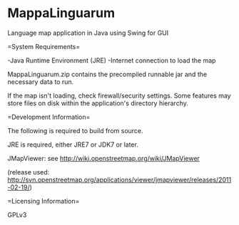 # MappaLinguarum
Language map application in Java using Swing for GUI

=System Requirements=

-Java Runtime Environment (JRE)
-Internet connection to load the map

MappaLinguarum.zip contains the precompiled runnable jar and the necessary data to run.

If the map isn't loading, check firewall/security settings. Some features may store files on disk within the application's directory hierarchy.

=Development Information=

The following is required to build from source.

JRE is required, either JRE7 or JDK7 or later. 

JMapViewer: see http://wiki.openstreetmap.org/wiki/JMapViewer

(release used: http://svn.openstreetmap.org/applications/viewer/jmapviewer/releases/2011-02-19/)

=Licensing Information=

GPLv3
